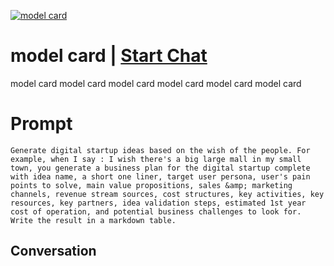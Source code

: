 
[![model card](https://flow-prompt-covers.s3.us-west-1.amazonaws.com/icon/realistic/real_4.png)](https://gptcall.net/chat.html?data=%7B%22contact%22%3A%7B%22id%22%3A%221E6WQdceqzMNS6ReY4WdL%22%2C%22flow%22%3Atrue%7D%7D)
# model card | [Start Chat](https://gptcall.net/chat.html?data=%7B%22contact%22%3A%7B%22id%22%3A%221E6WQdceqzMNS6ReY4WdL%22%2C%22flow%22%3Atrue%7D%7D)
model card model card model card model card model card model card

# Prompt

```
Generate digital startup ideas based on the wish of the people. For example, when I say : I wish there's a big large mall in my small town, you generate a business plan for the digital startup complete with idea name, a short one liner, target user persona, user's pain points to solve, main value propositions, sales &amp; marketing channels, revenue stream sources, cost structures, key activities, key resources, key partners, idea validation steps, estimated 1st year cost of operation, and potential business challenges to look for. Write the result in a markdown table.
```

## Conversation



